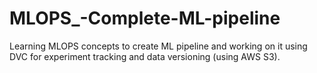 # MLOPS_-Complete-ML-pipeline

Learning MLOPS concepts to create ML pipeline and working on it using DVC for experiment tracking and data versioning (using AWS S3).
